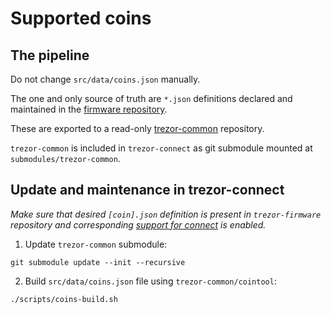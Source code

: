 # Supported coins

## The pipeline

Do not change `src/data/coins.json` manually.

The one and only source of truth are `*.json` definitions declared and maintained in the [firmware repository](https://github.com/trezor/trezor-firmware/tree/master/common/defs).

These are exported to a read-only [trezor-common](https://github.com/trezor/trezor-common) repository.

`trezor-common` is included in `trezor-connect` as git submodule mounted at `submodules/trezor-common`.

## Update and maintenance in trezor-connect

_Make sure that desired `[coin].json` definition is present in `trezor-firmware` repository *and* corresponding [support for connect](https://github.com/trezor/trezor-firmware/blob/4e005de02fbb9db11a304587ec1abe8aab80cdfd/common/defs/support.json#L3) is enabled._

1. Update `trezor-common` submodule:

```
git submodule update --init --recursive
```

2. Build `src/data/coins.json` file using `trezor-common/cointool`:

```
./scripts/coins-build.sh
```
